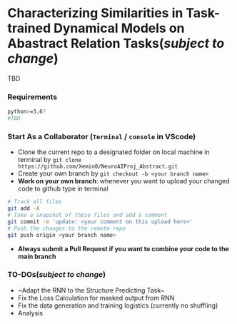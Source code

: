 # Characterizing Similarities in Task-trained Dynamical Models on Abastract Relation Tasks(*subject to change*)
TBD

### Requirements
```bash
python>=3.6?
#TBD
```
### Start As a Collaborator (`Terminal` / `console` in VScode)
- Clone the current repo to a designated folder on local machine in terminal by `git clone https://github.com/Xemin0/NeuroAIProj_Abstract.git`
- Create your own branch by `git checkout -b <your branch name>`
- **Work on your own branch**: whenever you want to upload your changed code to github type in terminal
```bash
# Track all files
git add -A 
# Take a snapshot of these files and add a comment
git commit -m 'update: <your comment on this upload here>'
# Push the changes to the remote repo
git push origin <your branch name>
```
- **Always submit a Pull Request if you want to combine your code to the main branch**

### TO-DOs(*subject to change*)
- ~Adapt the RNN to the Structure Predicting Task~
- Fix the Loss Calculation for masked output from RNN
- Fix the data generation and training logistics (currently no shuffling)
- Analysis

